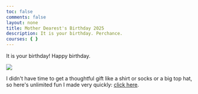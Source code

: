 ```yaml
---
toc: false
comments: false
layout: none
title: Mother Dearest's Birthday 2025
description: It is your birthday. Perchance.
courses: { }
---
```


It is your birthday! Happy birthday.

<img src="https://png.pngtree.com/png-clipart/20250102/original/pngtree-colorful-happy-birthday-hat-and-balloons-png-image_19692697.png">

I didn't have time to get a thoughtful gift like a shirt or socks or a big top hat, so here's unlimited fun I made very quickly: [click here]().